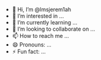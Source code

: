 - 👋 Hi, I’m @lmsjerem1ah
- 👀 I’m interested in ...
- 🌱 I’m currently learning ...
- 💞️ I’m looking to collaborate on ...
- 📫 How to reach me ...
- 😄 Pronouns: ...
- ⚡ Fun fact: ...

<!---
lmsjerem1ah/lmsjerem1ah is a ✨ special ✨ repository because its `README.md` (this file) appears on your GitHub profile.
You can click the Preview link to take a look at your changes.
--->
